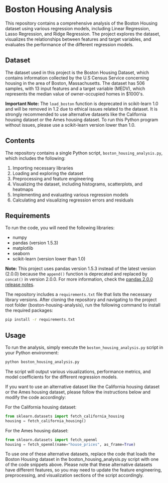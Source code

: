 # Boston Housing Analysis

This repository contains a comprehensive analysis of the Boston Housing dataset using various regression models, including Linear Regression, Lasso Regression, and Ridge Regression. The project explores the dataset, visualizes the relationships between features and target variables, and evaluates the performance of the different regression models.

## Dataset

The dataset used in this project is the Boston Housing Dataset, which contains information collected by the U.S Census Service concerning housing in the area of Boston, Massachusetts. The dataset has 506 samples, with 13 input features and a target variable (MEDV), which represents the median value of owner-occupied homes in $1000's.

**Important Note:** The `load_boston` function is deprecated in scikit-learn 1.0 and will be removed in 1.2 due to ethical issues related to the dataset. It is strongly recommended to use alternative datasets like the California housing dataset or the Ames housing dataset. To run this Python program without issues, please use a scikit-learn version lower than 1.0.

## Contents

The repository contains a single Python script, `boston_housing_analysis.py`, which includes the following:

1. Importing necessary libraries
2. Loading and exploring the dataset
3. Preprocessing and feature engineering
4. Visualizing the dataset, including histograms, scatterplots, and heatmaps
5. Implementing and evaluating various regression models
6. Calculating and visualizing regression errors and residuals

## Requirements

To run the code, you will need the following libraries:

- numpy
- pandas (version 1.5.3)
- matplotlib
- seaborn
- scikit-learn (version lower than 1.0)

**Note:** This project uses pandas version 1.5.3 instead of the latest version (2.0.0) because the `append()` function is deprecated and replaced by `concat()` in version 2.0.0. For more information, check the [pandas 2.0.0 release notes](https://pandas.pydata.org/docs/whatsnew/v2.0.0.html#deprecations).

The repository includes a `requirements.txt` file that lists the necessary library versions. After cloning the repository and navigating to the project root folder (boston-housing-analysis), run the following command to install the required packages:

```bash
pip install -r requirements.txt
```

## Usage

To run the analysis, simply execute the `boston_housing_analysis.py` script in your Python environment:

```bash
python boston_housing_analysis.py
```

The script will output various visualizations, performance metrics, and model coefficients for the different regression models.

If you want to use an alternative dataset like the California housing dataset or the Ames housing dataset, please follow the instructions below and modify the code accordingly:

For the California housing dataset:

```python
from sklearn.datasets import fetch_california_housing
housing = fetch_california_housing()
```

For the Ames housing dataset:
```python
from sklearn.datasets import fetch_openml
housing = fetch_openml(name="house_prices", as_frame=True)
```

To use one of these alternative datasets, replace the code that loads the Boston Housing dataset in the boston_housing_analysis.py script with one of the code snippets above. Please note that these alternative datasets have different features, so you may need to update the feature engineering, preprocessing, and visualization sections of the script accordingly.
